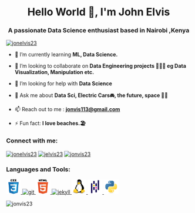 <h1 align="center">Hello World 👋, I'm John Elvis</h1>
<h3 align="center">A passionate Data Science enthusiast based in Nairobi ,Kenya</h3>

<p align="left"> <a href="https://twitter.com/jonelvis23" target="blank"><img src="https://img.shields.io/twitter/follow/jonelvis23?logo=twitter&style=for-the-badge" alt="jonelvis23" /></a> </p>

- 🌱 I’m currently learning **ML, Data Science.**

- 👯 I’m looking to collaborate on **Data Engineering projects 👨🏾‍💻 eg Data Visualization, Manipulation etc.**

- 🤝 I’m looking for help with **Data Science**

- 💬 Ask me about **Data Sci, Electric Cars🚘, the future, space 🌌🚀**

- 📫 Reach out to me : **jonvis113@gmail.com**

- ⚡ Fun fact: **I love beaches.🏖**

<h3 align="left">Connect with me:</h3>
<p align="left">
<a href="https://twitter.com/jonelvis23" target="blank"><img align="center" src="https://raw.githubusercontent.com/rahuldkjain/github-profile-readme-generator/master/src/images/icons/Social/twitter.svg" alt="jonelvis23" height="30" width="40" /></a>
<a href="https://linkedin.com/in/jelvis23" target="blank"><img align="center" src="https://raw.githubusercontent.com/rahuldkjain/github-profile-readme-generator/master/src/images/icons/Social/linked-in-alt.svg" alt="jelvis23" height="30" width="40" /></a>
<a href="https://kaggle.com/jonvis23" target="blank"><img align="center" src="https://raw.githubusercontent.com/rahuldkjain/github-profile-readme-generator/master/src/images/icons/Social/kaggle.svg" alt="jonvis23" height="30" width="40" /></a>
</p>

<h3 align="left">Languages and Tools:</h3>
<p align="left"> <a href="https://www.w3schools.com/css/" target="_blank" rel="noreferrer"> <img src="https://raw.githubusercontent.com/devicons/devicon/master/icons/css3/css3-original-wordmark.svg" alt="css3" width="40" height="40"/> </a> <a href="https://git-scm.com/" target="_blank" rel="noreferrer"> <img src="https://www.vectorlogo.zone/logos/git-scm/git-scm-icon.svg" alt="git" width="40" height="40"/> </a> <a href="https://www.w3.org/html/" target="_blank" rel="noreferrer"> <img src="https://raw.githubusercontent.com/devicons/devicon/master/icons/html5/html5-original-wordmark.svg" alt="html5" width="40" height="40"/> </a> <a href="https://jekyllrb.com/" target="_blank" rel="noreferrer"> <img src="https://www.vectorlogo.zone/logos/jekyllrb/jekyllrb-icon.svg" alt="jekyll" width="40" height="40"/> </a> <a href="https://www.linux.org/" target="_blank" rel="noreferrer"> <img src="https://raw.githubusercontent.com/devicons/devicon/master/icons/linux/linux-original.svg" alt="linux" width="40" height="40"/> </a> <a href="https://pandas.pydata.org/" target="_blank" rel="noreferrer"> <img src="https://raw.githubusercontent.com/devicons/devicon/2ae2a900d2f041da66e950e4d48052658d850630/icons/pandas/pandas-original.svg" alt="pandas" width="40" height="40"/> </a> <a href="https://www.python.org" target="_blank" rel="noreferrer"> <img src="https://raw.githubusercontent.com/devicons/devicon/master/icons/python/python-original.svg" alt="python" width="40" height="40"/> </a> </p>

<p><img align="center" src="https://github-readme-streak-stats.herokuapp.com/?user=jonvis23&" alt="jonvis23" /></p>



<!---
jonvis23/jonvis23 is a ✨ special ✨ repository because its `README.md` (this file) appears on your GitHub profile.
You can click the Preview link to take a look at your changes.
--->
